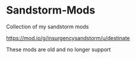 # Sandstorm-Mods
Collection of my sandstorm mods

https://mod.io/g/insurgencysandstorm/u/destinate

These mods are old and no longer support
